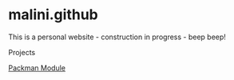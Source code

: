 # malini.github
This is a personal website - construction in progress - beep beep!



Projects

<a href="https://malinigithub.github.io/PackmenModule7/"> Packman Module </a>

